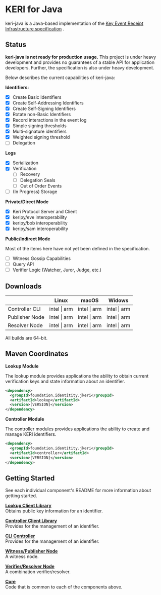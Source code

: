 # KERI for Java

keri-java is a Java-based implementation of
the [Key Event Receipt Infrastructure specification](https://github.com/decentralized-identity/keri)
.

## Status

**keri-java is not ready for production usage.** This project is under heavy development and
provides no guarantees of a stable API for application developers. Further, the specification is
also under heavy development.

Below describes the current capabilities of keri-java:

**Identifiers:**

- [x] Create Basic Identifiers
- [x] Create Self-Addressing Identifiers
- [x] Create Self-Signing Identifiers
- [x] Rotate non-Basic Identifiers
- [x] Record interactions in the event log
- [x] Simple signing thresholds
- [x] Multi-signature identifiers
- [x] Weighted signing threshold
- [ ] Delegation

**Logs**

- [x] Serialization
- [x] Verification
  - [ ] Recovery
  - [ ] Delegation Seals
  - [ ] Out of Order Events
- [ ] \(In Progress) Storage

**Private/Direct Mode**

- [x] Keri Protocol Server and Client
- [x] keripy/eve interoperability
- [x] keripy/bob interoperability
- [x] keripy/sam interoperability

**Public/Indirect Mode**

Most of the items here have not yet been defined in the specification.

- [ ] Witness Gossip Capabilities
- [ ] Query API
- [ ] Verifier Logic (Watcher, Juror, Judge, etc.)

## Downloads

| | Linux | macOS | Widows |
|---|---|---|---|
| Controller CLI | intel \| arm | intel \| arm | intel \| arm |
| Publisher Node | intel \| arm | intel \| arm | intel \| arm |
| Resolver Node  | intel \| arm | intel \| arm | intel \| arm |

All builds are 64-bit.

## Maven Coordinates

**Lookup Module**

The lookup module provides applications the ability to obtain current verification keys and state
information about an identifier.

```xml
<dependency>
  <groupId>foundation.identitity.jkeri</groupId>
  <artifactId>lookup</artifactId>
  <version>[VERSION]</version>
</dependency>
```

**Controller Module**

The controller modules provides applications the ability to create and manage KERI identifiers.

```xml
<dependency>
  <groupId>foundation.identitity.jkeri</groupId>
  <artifactId>controller</artifactId>
  <version>[VERSION]</version>
</dependency>
```

## Getting Started

See each individual component's README for more information about getting started.

**[Lookup Client Library](lookup)**<br/>
Obtains public key information for an identifier.

**[Controller Client Library](controller)**<br/>
Provides for the management of an identifier.

**[CLI Controller](controller-cli)**<br/>
Provides for the management of an identifier.

**[Witness/Publisher Node](publisher-daemon)**<br/>
A witness node.

**[Verifier/Resolver Node](resovler-daemon)**<br/>
A combination verifier/resolver.

**[Core](core)**<br/>
Code that is common to each of the components above.
